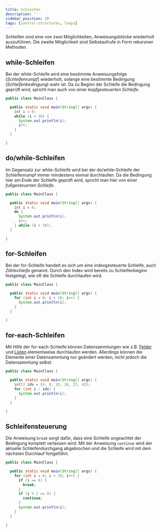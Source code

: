 ```yaml
---
title: Schleifen
description: ''
sidebar_position: 20
tags: [control-structures, loops]
---
```


Schleifen sind eine von zwei Möglichkeiten, Anweisungsblöcke wiederholt auszuführen. Die zweite Möglichkeit sind Selbstaufrufe in Form rekursiver Methoden.

## while-Schleifen

Bei der while-Schleife wird eine bestimmte Anweisungsfolge (_Schleifenrumpf_) wiederholt, solange eine bestimmte Bedingung (_Schleifenbedingung_) wahr ist. Da zu Beginn der Schleife die Bedingung geprüft wird, spricht man auch von einer _kopfgesteuerten Schleife_.

```java title="MainClass.java" showLineNumbers
public class MainClass {

  public static void main(String[] args) {
    int i = 0;
    while (i < 10) {
      System.out.println(i);
      i++;
    }
  }

}
```

## do/while-Schleifen

Im Gegensatz zur while-Schleife wird bei der do/while-Schleife der Schleifenrumpf immer mindestens einmal durchlaufen. Da die Bedingung hier am Ende der Schleife geprüft wird, spricht man hier von einer _fußgesteuerten Schleife_.

```java title="MainClass.java" showLineNumbers
public class MainClass {

  public static void main(String[] args) {
    int i = 0;
    do {
      System.out.println(i);
      i++;
    } while (i < 10);
  }

}
```

## for-Schleifen

Bei der for-Schleife handelt es sich um eine indexgesteuerte Schleife, auch _Zählschleife_ genannt. Durch den Index wird bereits zu Schleifenbeginn festgelegt, wie oft die Schleife durchlaufen wird.

```java title="MainClass.java" showLineNumbers
public class MainClass {

  public static void main(String[] args) {
    for (int i = 0; i < 10; i++) {
      System.out.println(i);
    }
  }

}
```

## for-each-Schleifen

Mit Hilfe der for-each-Schleife können Datensammlungen wie z.B. [Felder](../arrays.md) und [Listen](../lists.md) elementweise durchlaufen werden. Allerdings können die Elemente einer Datensammlung nur geändert werden, nicht jedoch die
Datensammlung selbst.

```java title="MainClass.java" showLineNumbers
public class MainClass {

  public static void main(String[] args) {
    int[] ids = {4, 8, 15, 16, 23, 42};
    for (int i : ids) {
      System.out.println(i);
    }
  }

}
```

## Schleifensteuerung

Die Anweisung `break` sorgt dafür, dass eine Schleife ungeachtet der Bedingung komplett verlassen wird. Mit der Anweisung `continue` wird der aktuelle Schleifendurchgang abgebrochen und die Schleife wird mit dem nächsten Durchlauf fortgeführt.

```java title="MainClass.java" showLineNumbers
public class MainClass {

  public static void main(String[] args) {
    for (int i = 0; i < 10; i++) {
      if (i == 6) {
        break;
      }
      if (i % 2 == 0) {
        continue;
      }
      System.out.println(i);
    }
  }

}
```
